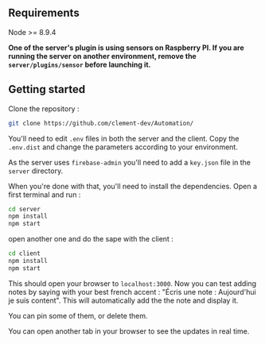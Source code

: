 ## Requirements

Node >= 8.9.4

**One of the server's plugin is using sensors on Raspberry PI. If you are running the server on another environment, remove the
`server/plugins/sensor` before launching it.**

## Getting started

Clone the repository :

```sh
git clone https://github.com/clement-dev/Automation/
```

You'll need to edit `.env` files in both the server and the client.
Copy the `.env.dist` and change the parameters according to your environment.

As the server uses `firebase-admin` you'll need to add a `key.json` file in the `server` directory.

When you're done with that, you'll need to install the dependencies. Open a first terminal and run :

```sh
cd server
npm install
npm start
```

open another one and do the sape with the client :

```sh
cd client
npm install
npm start
```
This should open your browser to `localhost:3000`.
Now you can test adding notes by saying with your best french accent : "Écris une note : Aujourd'hui je suis content".
This will automatically add the the note and display it.

You can pin some of them, or delete them.

You can open another tab in your browser to see the updates in real time.
